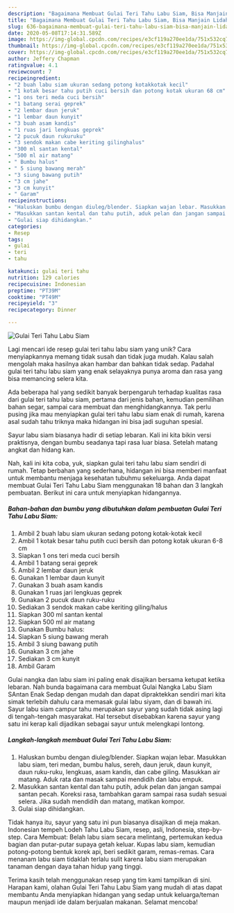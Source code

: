```yaml
---
description: "Bagaimana Membuat Gulai Teri Tahu Labu Siam, Bisa Manjain Lidah"
title: "Bagaimana Membuat Gulai Teri Tahu Labu Siam, Bisa Manjain Lidah"
slug: 636-bagaimana-membuat-gulai-teri-tahu-labu-siam-bisa-manjain-lidah
date: 2020-05-08T17:14:31.589Z
image: https://img-global.cpcdn.com/recipes/e3cf119a270ee1da/751x532cq70/gulai-teri-tahu-labu-siam-foto-resep-utama.jpg
thumbnail: https://img-global.cpcdn.com/recipes/e3cf119a270ee1da/751x532cq70/gulai-teri-tahu-labu-siam-foto-resep-utama.jpg
cover: https://img-global.cpcdn.com/recipes/e3cf119a270ee1da/751x532cq70/gulai-teri-tahu-labu-siam-foto-resep-utama.jpg
author: Jeffery Chapman
ratingvalue: 4.1
reviewcount: 7
recipeingredient:
- "2 buah labu siam ukuran sedang potong kotakkotak kecil"
- "1 kotak besar tahu putih cuci bersih dan potong kotak ukuran 68 cm"
- "1 ons teri meda cuci bersih"
- "1 batang serai geprek"
- "2 lembar daun jeruk"
- "1 lembar daun kunyit"
- "3 buah asam kandis"
- "1 ruas jari lengkuas geprek"
- "2 pucuk daun rukuruku"
- "3 sendok makan cabe keriting gilinghalus"
- "300 ml santan kental"
- "500 ml air matang"
- " Bumbu halus"
- " 5 siung bawang merah"
- "3 siung bawang putih"
- "3 cm jahe"
- "3 cm kunyit"
- " Garam"
recipeinstructions:
- "Haluskan bumbu dengan diuleg/blender. Siapkan wajan lebar. Masukkan labu siam, teri medan, bumbu halus, sereh, daun jeruk, daun kunyit, daun ruku-ruku, lengkuas, asam kandis, dan cabe giling. Masukkan air matang. Aduk rata dan masak sampai mendidih dan labu empuk."
- "Masukkan santan kental dan tahu putih, aduk pelan dan jangan sampai santan pecah. Koreksi rasa, tambahkan garam sampai rasa sudah sesuai selera. Jika sudah mendidih dan matang, matikan kompor."
- "Gulai siap dihidangkan."
categories:
- Resep
tags:
- gulai
- teri
- tahu

katakunci: gulai teri tahu 
nutrition: 129 calories
recipecuisine: Indonesian
preptime: "PT39M"
cooktime: "PT49M"
recipeyield: "3"
recipecategory: Dinner

---
```



![Gulai Teri Tahu Labu Siam](https://img-global.cpcdn.com/recipes/e3cf119a270ee1da/751x532cq70/gulai-teri-tahu-labu-siam-foto-resep-utama.jpg)

Lagi mencari ide resep gulai teri tahu labu siam yang unik? Cara menyiapkannya memang tidak susah dan tidak juga mudah. Kalau salah mengolah maka hasilnya akan hambar dan bahkan tidak sedap. Padahal gulai teri tahu labu siam yang enak selayaknya punya aroma dan rasa yang bisa memancing selera kita.

Ada beberapa hal yang sedikit banyak berpengaruh terhadap kualitas rasa dari gulai teri tahu labu siam, pertama dari jenis bahan, kemudian pemilihan bahan segar, sampai cara membuat dan menghidangkannya. Tak perlu pusing jika mau menyiapkan gulai teri tahu labu siam enak di rumah, karena asal sudah tahu triknya maka hidangan ini bisa jadi suguhan spesial.

Sayur labu siam biasanya hadir di setiap lebaran. Kali ini kita bikin versi praktisnya, dengan bumbu seadanya tapi rasa luar biasa. Setelah matang angkat dan hidang kan.


Nah, kali ini kita coba, yuk, siapkan gulai teri tahu labu siam sendiri di rumah. Tetap berbahan yang sederhana, hidangan ini bisa memberi manfaat untuk membantu menjaga kesehatan tubuhmu sekeluarga. Anda dapat membuat Gulai Teri Tahu Labu Siam menggunakan 18 bahan dan 3 langkah pembuatan. Berikut ini cara untuk menyiapkan hidangannya.

<!--inarticleads1-->

##### Bahan-bahan dan bumbu yang dibutuhkan dalam pembuatan Gulai Teri Tahu Labu Siam:

1. Ambil 2 buah labu siam ukuran sedang potong kotak-kotak kecil
1. Ambil 1 kotak besar tahu putih cuci bersih dan potong kotak ukuran 6-8 cm
1. Siapkan 1 ons teri meda cuci bersih
1. Ambil 1 batang serai geprek
1. Ambil 2 lembar daun jeruk
1. Gunakan 1 lembar daun kunyit
1. Gunakan 3 buah asam kandis
1. Gunakan 1 ruas jari lengkuas geprek
1. Gunakan 2 pucuk daun ruku-ruku
1. Sediakan 3 sendok makan cabe keriting giling/halus
1. Siapkan 300 ml santan kental
1. Siapkan 500 ml air matang
1. Gunakan  Bumbu halus:
1. Siapkan  5 siung bawang merah
1. Ambil 3 siung bawang putih
1. Gunakan 3 cm jahe
1. Sediakan 3 cm kunyit
1. Ambil  Garam


Gulai nangka dan labu siam ini paling enak disajikan bersama ketupat ketika lebaran. Nah bunda bagaimana cara membuat Gulai Nangka Labu Siam SAntan Enak Sedap dengan mudah dan dapat dipraktekkan sendiri mari kita simak terlebih dahulu cara memasak gulai labu siyam, dan di bawah ini. Sayur labu siam campur tahu merupakan sayur yang sudah tidak asing lagi di tengah-tengah masyarakat. Hal tersebut disebabkan karena sayur yang satu ini kerap kali dijadikan sebagai sayur untuk melengkapi lontong. 

<!--inarticleads2-->

##### Langkah-langkah membuat Gulai Teri Tahu Labu Siam:

1. Haluskan bumbu dengan diuleg/blender. Siapkan wajan lebar. Masukkan labu siam, teri medan, bumbu halus, sereh, daun jeruk, daun kunyit, daun ruku-ruku, lengkuas, asam kandis, dan cabe giling. Masukkan air matang. Aduk rata dan masak sampai mendidih dan labu empuk.
1. Masukkan santan kental dan tahu putih, aduk pelan dan jangan sampai santan pecah. Koreksi rasa, tambahkan garam sampai rasa sudah sesuai selera. Jika sudah mendidih dan matang, matikan kompor.
1. Gulai siap dihidangkan.


Tidak hanya itu, sayur yang satu ini pun biasanya disajikan di meja makan. Indonesian tempeh Lodeh Tahu Labu Siam, resep, asli, Indonesia, step-by-step. Cara Membuat: Belah labu siam secara melintang, pertemukan kedua bagian dan putar-putar supaya getah keluar. Kupas labu siam, kemudian potong-potong bentuk korek api, beri sedikit garam, remas-remas. Cara menanam labu siam tidaklah terlalu sulit karena labu siam merupakan tanaman dengan daya tahan hidup yang tinggi. 

Terima kasih telah menggunakan resep yang tim kami tampilkan di sini. Harapan kami, olahan Gulai Teri Tahu Labu Siam yang mudah di atas dapat membantu Anda menyiapkan hidangan yang sedap untuk keluarga/teman maupun menjadi ide dalam berjualan makanan. Selamat mencoba!
